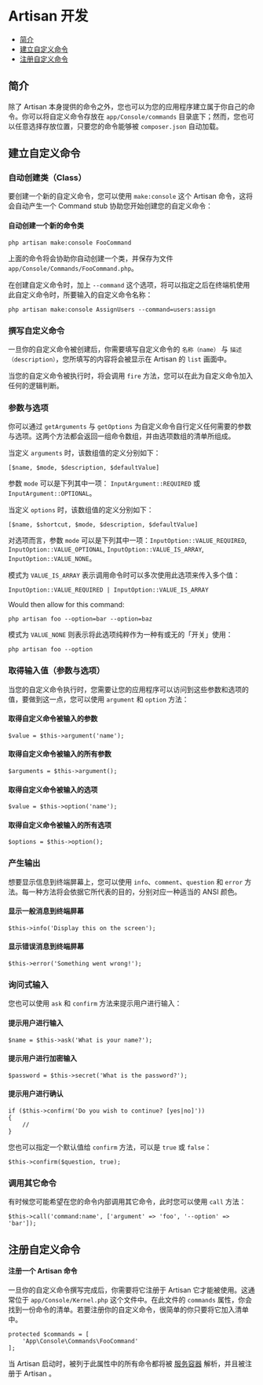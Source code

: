 # Artisan 开发

- [简介](#introduction)
- [建立自定义命令](#building-a-command)
- [注册自定义命令](#registering-commands)

<a name="introduction"></a>
## 简介

除了 Artisan 本身提供的命令之外，您也可以为您的应用程序建立属于你自己的命令。你可以将自定义命令存放在 `app/Console/commands` 目录底下；然而，您也可以任意选择存放位置，只要您的命令能够被 `composer.json` 自动加载。

<a name="building-a-command"></a>
## 建立自定义命令

### 自动创建类（Class）

要创建一个新的自定义命令，您可以使用 `make:console` 这个 Artisan 命令，这将会自动产生一个 Command stub 协助您开始创建您的自定义命令：

#### 自动创建一个新的命令类

	php artisan make:console FooCommand

上面的命令将会协助你自动创建一个类，并保存为文件 `app/Console/Commands/FooCommand.php`。

在创建自定义命令时，加上 `--command` 这个选项，将可以指定之后在终端机使用此自定义命令时，所要输入的自定义命令名称：

	php artisan make:console AssignUsers --command=users:assign

### 撰写自定义命令

一旦你的自定义命令被创建后，你需要填写自定义命令的 `名称（name）` 与 `描述（description）`，您所填写的内容将会被显示在 Artisan 的 `list` 画面中。

当您的自定义命令被执行时，将会调用 `fire` 方法，您可以在此为自定义命令加入任何的逻辑判断。

### 参数与选项

你可以通过 `getArguments` 与 `getOptions` 为自定义命令自行定义任何需要的参数与选项。这两个方法都会返回一组命令数组，并由选项数组的清单所组成。

当定义 `arguments` 时，该数组值的定义分别如下：

	[$name, $mode, $description, $defaultValue]

参数 `mode` 可以是下列其中一项： `InputArgument::REQUIRED` 或 `InputArgument::OPTIONAL`。

当定义 `options` 时，该数组值的定义分别如下：

	[$name, $shortcut, $mode, $description, $defaultValue]

对选项而言，参数 `mode` 可以是下列其中一项：`InputOption::VALUE_REQUIRED`, `InputOption::VALUE_OPTIONAL`, `InputOption::VALUE_IS_ARRAY`, `InputOption::VALUE_NONE`。

模式为 `VALUE_IS_ARRAY` 表示调用命令时可以多次使用此选项来传入多个值：

	InputOption::VALUE_REQUIRED | InputOption::VALUE_IS_ARRAY
	
Would then allow for this command:

	php artisan foo --option=bar --option=baz

模式为 `VALUE_NONE` 则表示将此选项纯粹作为一种有或无的「开关」使用：

	php artisan foo --option

### 取得输入值（参数与选项）

当您的自定义命令执行时，您需要让您的应用程序可以访问到这些参数和选项的值，要做到这一点，您可以使用 `argument` 和 `option` 方法：

#### 取得自定义命令被输入的参数

	$value = $this->argument('name');

#### 取得自定义命令被输入的所有参数

	$arguments = $this->argument();

#### 取得自定义命令被输入的选项

	$value = $this->option('name');

#### 取得自定义命令被输入的所有选项

	$options = $this->option();

### 产生输出

想要显示信息到终端屏幕上，您可以使用 `info`、`comment`、`question` 和 `error` 方法。每一种方法将会依据它所代表的目的，分别对应一种适当的 ANSI 颜色。

#### 显示一般消息到终端屏幕

	$this->info('Display this on the screen');

#### 显示错误消息到终端屏幕

	$this->error('Something went wrong!');

### 询问式输入

您也可以使用 `ask` 和 `confirm` 方法来提示用户进行输入：

#### 提示用户进行输入

	$name = $this->ask('What is your name?');

#### 提示用户进行加密输入

	$password = $this->secret('What is the password?');

#### 提示用户进行确认

	if ($this->confirm('Do you wish to continue? [yes|no]'))
	{
		//
	}

您也可以指定一个默认值给 `confirm` 方法，可以是 `true` 或 `false`：

	$this->confirm($question, true);

### 调用其它命令

有时候您可能希望在您的命令内部调用其它命令，此时您可以使用 `call` 方法：

	$this->call('command:name', ['argument' => 'foo', '--option' => 'bar']);

<a name="registering-commands"></a>
## 注册自定义命令

#### 注册一个 Artisan 命令

一旦你的自定义命令撰写完成后，你需要将它注册于 Artisan 它才能被使用。这通常位于 `app/Console/Kernel.php` 这个文件中。在此文件的 `commands` 属性，你会找到一份命令的清单。若要注册你的自定义命令，很简单的你只要将它加入清单中。

	protected $commands = [
		'App\Console\Commands\FooCommand'
	];

当 Artisan 启动时，被列于此属性中的所有命令都将被 [服务容器](/docs/5.0/container) 解析，并且被注册于 Artisan 。
